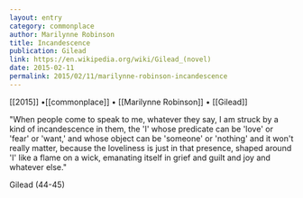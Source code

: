 ```yaml
---
layout: entry
category: commonplace
author: Marilynne Robinson
title: Incandescence
publication: Gilead
link: https://en.wikipedia.org/wiki/Gilead_(novel)
date: 2015-02-11
permalink: 2015/02/11/marilynne-robinson-incandescence
---
```


[[2015]] •[[commonplace]] • [[Marilynne Robinson]] • [[Gilead]]

"When people come to speak to me, whatever they say, I am struck by a kind of incandescence in them, the 'I' whose predicate can be 'love' or 'fear' or 'want,' and whose object can be 'someone' or 'nothing' and it won't really matter, because the loveliness is just in that presence, shaped around 'I' like a flame on a wick, emanating itself in grief and guilt and joy and whatever else."

Gilead (44-45)
